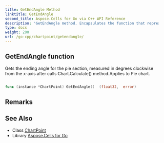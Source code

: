 ```yaml
---
title: GetEndAngle Method 
linktitle: GetEndAngle
second_title: Aspose.Cells for Go via C++ API Reference
description: 'GetEndAngle method. Encapsulates the function that represents getendangle in Go.'
type: docs
weight: 200
url: /go-cpp/chartpoint/getendangle/
---
```


## GetEndAngle function

Gets the ending angle for the pie section, measured in degrees clockwise from the x-axis after calls Chart.Calculate() method.Applies to Pie chart.

```go

func (instance *ChartPoint) GetEndAngle()  (float32,  error) 

```

## Remarks


## See Also

* Class [ChartPoint](../)
* Library [Aspose.Cells for Go](../../)
